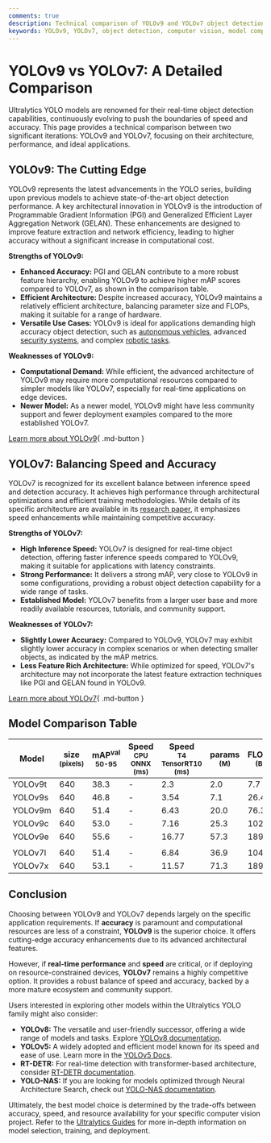 ```yaml
---
comments: true
description: Technical comparison of YOLOv9 and YOLOv7 object detection models, highlighting architecture, performance, and use cases.
keywords: YOLOv9, YOLOv7, object detection, computer vision, model comparison, Ultralytics
---
```


# YOLOv9 vs YOLOv7: A Detailed Comparison

Ultralytics YOLO models are renowned for their real-time object detection capabilities, continuously evolving to push the boundaries of speed and accuracy. This page provides a technical comparison between two significant iterations: YOLOv9 and YOLOv7, focusing on their architecture, performance, and ideal applications.

<script async src="https://cdn.jsdelivr.net/npm/chart.js@3.9.1/dist/chart.min.js"></script>
<script defer src="../../javascript/benchmark.js"></script>

<canvas id="modelComparisonChart" width="1024" height="400" active-models='["YOLOv9", "YOLOv7"]'></canvas>

## YOLOv9: The Cutting Edge

YOLOv9 represents the latest advancements in the YOLO series, building upon previous models to achieve state-of-the-art object detection performance. A key architectural innovation in YOLOv9 is the introduction of Programmable Gradient Information (PGI) and Generalized Efficient Layer Aggregation Network (GELAN). These enhancements are designed to improve feature extraction and network efficiency, leading to higher accuracy without a significant increase in computational cost.

**Strengths of YOLOv9:**

- **Enhanced Accuracy:** PGI and GELAN contribute to a more robust feature hierarchy, enabling YOLOv9 to achieve higher mAP scores compared to YOLOv7, as shown in the comparison table.
- **Efficient Architecture:** Despite increased accuracy, YOLOv9 maintains a relatively efficient architecture, balancing parameter size and FLOPs, making it suitable for a range of hardware.
- **Versatile Use Cases:** YOLOv9 is ideal for applications demanding high accuracy object detection, such as [autonomous vehicles](https://www.ultralytics.com/solutions/ai-in-self-driving), advanced [security systems](https://www.ultralytics.com/blog/security-alarm-system-projects-with-ultralytics-yolov8), and complex [robotic tasks](https://www.ultralytics.com/glossary/robotics).

**Weaknesses of YOLOv9:**

- **Computational Demand:** While efficient, the advanced architecture of YOLOv9 may require more computational resources compared to simpler models like YOLOv7, especially for real-time applications on edge devices.
- **Newer Model:** As a newer model, YOLOv9 might have less community support and fewer deployment examples compared to the more established YOLOv7.

[Learn more about YOLOv9](https://docs.ultralytics.com/models/yolov9/){ .md-button }

## YOLOv7: Balancing Speed and Accuracy

YOLOv7 is recognized for its excellent balance between inference speed and detection accuracy. It achieves high performance through architectural optimizations and efficient training methodologies. While details of its specific architecture are available in its [research paper](https://arxiv.org/abs/2207.02696), it emphasizes speed enhancements while maintaining competitive accuracy.

**Strengths of YOLOv7:**

- **High Inference Speed:** YOLOv7 is designed for real-time object detection, offering faster inference speeds compared to YOLOv9, making it suitable for applications with latency constraints.
- **Strong Performance:** It delivers a strong mAP, very close to YOLOv9 in some configurations, providing a robust object detection capability for a wide range of tasks.
- **Established Model:** YOLOv7 benefits from a larger user base and more readily available resources, tutorials, and community support.

**Weaknesses of YOLOv7:**

- **Slightly Lower Accuracy:** Compared to YOLOv9, YOLOv7 may exhibit slightly lower accuracy in complex scenarios or when detecting smaller objects, as indicated by the mAP metrics.
- **Less Feature Rich Architecture:** While optimized for speed, YOLOv7's architecture may not incorporate the latest feature extraction techniques like PGI and GELAN found in YOLOv9.

[Learn more about YOLOv7](https://docs.ultralytics.com/models/yolov7/){ .md-button }

## Model Comparison Table

| Model   | size<br><sup>(pixels) | mAP<sup>val<br>50-95 | Speed<br><sup>CPU ONNX<br>(ms) | Speed<br><sup>T4 TensorRT10<br>(ms) | params<br><sup>(M) | FLOPs<br><sup>(B) |
| ------- | --------------------- | -------------------- | ------------------------------ | ----------------------------------- | ------------------ | ----------------- |
| YOLOv9t | 640                   | 38.3                 | -                              | 2.3                                 | 2.0                | 7.7               |
| YOLOv9s | 640                   | 46.8                 | -                              | 3.54                                | 7.1                | 26.4              |
| YOLOv9m | 640                   | 51.4                 | -                              | 6.43                                | 20.0               | 76.3              |
| YOLOv9c | 640                   | 53.0                 | -                              | 7.16                                | 25.3               | 102.1             |
| YOLOv9e | 640                   | 55.6                 | -                              | 16.77                               | 57.3               | 189.0             |
|         |                       |                      |                                |                                     |                    |                   |
| YOLOv7l | 640                   | 51.4                 | -                              | 6.84                                | 36.9               | 104.7             |
| YOLOv7x | 640                   | 53.1                 | -                              | 11.57                               | 71.3               | 189.9             |

## Conclusion

Choosing between YOLOv9 and YOLOv7 depends largely on the specific application requirements. If **accuracy** is paramount and computational resources are less of a constraint, **YOLOv9** is the superior choice. It offers cutting-edge accuracy enhancements due to its advanced architectural features.

However, if **real-time performance** and **speed** are critical, or if deploying on resource-constrained devices, **YOLOv7** remains a highly competitive option. It provides a robust balance of speed and accuracy, backed by a more mature ecosystem and community support.

Users interested in exploring other models within the Ultralytics YOLO family might also consider:

- **YOLOv8:** The versatile and user-friendly successor, offering a wide range of models and tasks. Explore [YOLOv8 documentation](https://docs.ultralytics.com/models/yolov8/).
- **YOLOv5:** A widely adopted and efficient model known for its speed and ease of use. Learn more in the [YOLOv5 Docs](https://docs.ultralytics.com/models/yolov5/).
- **RT-DETR:** For real-time detection with transformer-based architecture, consider [RT-DETR documentation](https://docs.ultralytics.com/models/rtdetr/).
- **YOLO-NAS:** If you are looking for models optimized through Neural Architecture Search, check out [YOLO-NAS documentation](https://docs.ultralytics.com/models/yolo-nas/).

Ultimately, the best model choice is determined by the trade-offs between accuracy, speed, and resource availability for your specific computer vision project. Refer to the [Ultralytics Guides](https://docs.ultralytics.com/guides/) for more in-depth information on model selection, training, and deployment.
